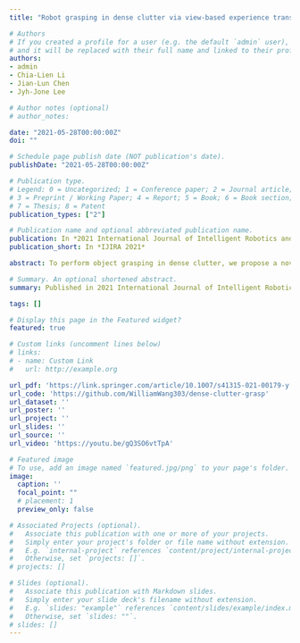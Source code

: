 ```yaml
---
title: "Robot grasping in dense clutter via view-based experience transfer"

# Authors
# If you created a profile for a user (e.g. the default `admin` user), write the username (folder name) here 
# and it will be replaced with their full name and linked to their profile.
authors:
- admin
- Chia-Lien Li
- Jian-Lun Chen
- Jyh-Jone Lee

# Author notes (optional)
# author_notes:

date: "2021-05-28T00:00:00Z"
doi: ""

# Schedule page publish date (NOT publication's date).
publishDate: "2021-05-28T00:00:00Z"

# Publication type.
# Legend: 0 = Uncategorized; 1 = Conference paper; 2 = Journal article;
# 3 = Preprint / Working Paper; 4 = Report; 5 = Book; 6 = Book section;
# 7 = Thesis; 8 = Patent
publication_types: ["2"]

# Publication name and optional abbreviated publication name.
publication: In *2021 International Journal of Intelligent Robotics and Applications*
publication_short: In *IJIRA 2021*

abstract: To perform object grasping in dense clutter, we propose a novel algorithm for grasp detection. To obtain grasp candidates, we developed instance segmentation and view-based experience transfer as part of the algorithm. Subsequently, we established an algorithm for collision avoidance and stability analysis to determine the optimal grasp for robot grasping. The strategy for the view-based experience transfer was to first find the object view and then transfer the grasp experience onto the clutter scenario. This strategy has two advantages over existing learning-based methods for finding grasp candidates. (1) our approach can effectively exclude the influence of noise or occlusion on images and precisely detect grasps that are well aligned on each target object. (2) our approach can efficiently find out optimal grasps on each target object and has the flexibility of adjusting and redefining the grasp experience based on the type of target object. We evaluated our approach using some open-source datasets and with a real-world robot experiment, which involved a six-axis robot arm with a two-jaw parallel gripper and a Kinect V2 RGB-D camera. The experimental results show that our proposed approach can be generalized to objects with complex shape, and is able to grasp on dense clutter scenarios where different types of objects are in a bin. To demonstrate our grasping pipeline, a video is provided at https://youtu.be/gQ3SO6vtTpA.

# Summary. An optional shortened abstract.
summary: Published in 2021 International Journal of Intelligent Robotics and Applications (IJIRA 2021)

tags: []

# Display this page in the Featured widget?
featured: true

# Custom links (uncomment lines below)
# links:
# - name: Custom Link
#   url: http://example.org

url_pdf: 'https://link.springer.com/article/10.1007/s41315-021-00179-y'
url_code: 'https://github.com/WilliamWang303/dense-clutter-grasp'
url_dataset: ''
url_poster: ''
url_project: ''
url_slides: ''
url_source: ''
url_video: 'https://youtu.be/gQ3SO6vtTpA'

# Featured image
# To use, add an image named `featured.jpg/png` to your page's folder. 
image:
  caption: ''
  focal_point: ""
  # placement: 1
  preview_only: false

# Associated Projects (optional).
#   Associate this publication with one or more of your projects.
#   Simply enter your project's folder or file name without extension.
#   E.g. `internal-project` references `content/project/internal-project/index.md`.
#   Otherwise, set `projects: []`.
# projects: []

# Slides (optional).
#   Associate this publication with Markdown slides.
#   Simply enter your slide deck's filename without extension.
#   E.g. `slides: "example"` references `content/slides/example/index.md`.
#   Otherwise, set `slides: ""`.
# slides: []
---
```

